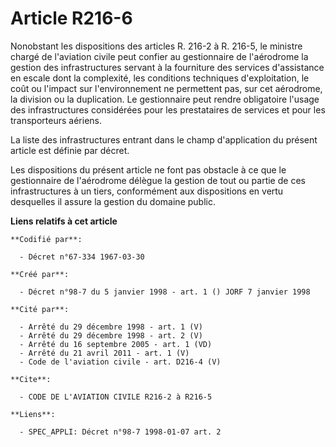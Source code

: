 # Article R216-6

Nonobstant les dispositions des articles R. 216-2 à R. 216-5, le ministre chargé de l'aviation civile peut confier au
gestionnaire de l'aérodrome la gestion des infrastructures servant à la fourniture des services d'assistance en escale dont
la complexité, les conditions techniques d'exploitation, le coût ou l'impact sur l'environnement ne permettent pas, sur cet
aérodrome, la division ou la duplication. Le gestionnaire peut rendre obligatoire l'usage des infrastructures considérées
pour les prestataires de services et pour les transporteurs aériens.

La liste des infrastructures entrant dans le champ d'application du présent article est définie par décret.

Les dispositions du présent article ne font pas obstacle à ce que le gestionnaire de l'aérodrome délègue la gestion de tout
ou partie de ces infrastructures à un tiers, conformément aux dispositions en vertu desquelles il assure la gestion du
domaine public.

**Liens relatifs à cet article**

	**Codifié par**:

	  - Décret n°67-334 1967-03-30

	**Créé par**:

	  - Décret n°98-7 du 5 janvier 1998 - art. 1 () JORF 7 janvier 1998

	**Cité par**:

	  - Arrêté du 29 décembre 1998 - art. 1 (V)
	  - Arrêté du 29 décembre 1998 - art. 2 (V)
	  - Arrêté du 16 septembre 2005 - art. 1 (VD)
	  - Arrêté du 21 avril 2011 - art. 1 (V)
	  - Code de l'aviation civile - art. D216-4 (V)

	**Cite**:

	  - CODE DE L'AVIATION CIVILE R216-2 à R216-5

	**Liens**:

	  - SPEC_APPLI: Décret n°98-7 1998-01-07 art. 2

